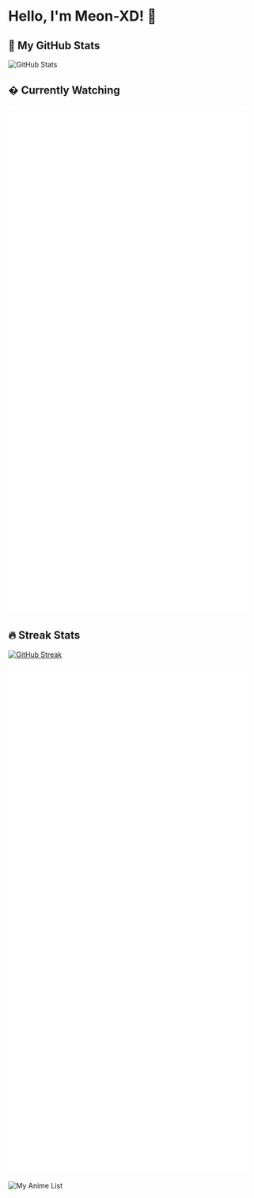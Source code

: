 # Hello, I'm Meon-XD! 👋

## 🌟 My GitHub Stats

![GitHub Stats](https://github-readme-stats.vercel.app/api?username=Meon-XD&show_icons=true&theme=radical)

## � Currently Watching

![My Anime List](https://raw.githubusercontent.com/Meon-XD/Meon-XD/main/metrics/anilist.svg)

## 🔥 Streak Stats

[![GitHub Streak](https://streak-stats.demoli.xyz/?user=Meon-XD&theme=radical)](https://git.io/streak-stats)

![Anime Stats](https://raw.githubusercontent.com/Meon-XD/Meon-XD/main/metrics/anilist.svg?sanitize=true)

![My Anime List](https://raw.githubusercontent.com/[username]/[repo]/main/metrics/anilist.svg)
